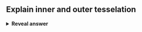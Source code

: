 ## Explain inner and outer tesselation
<details>
<summary><b>Reveal answer</b></summary>
Outer tesselation:<br>- Defines the tessellations for the outer edge of the primitive - means two or more patches can be joined smoothly<br><br>Inner tesselation:<br>- Number of tesselations within the patch
</details>
